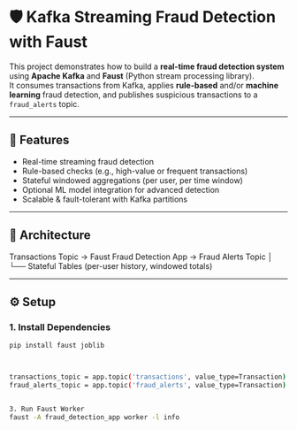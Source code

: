 # 🛡️ Kafka Streaming Fraud Detection with Faust

This project demonstrates how to build a **real-time fraud detection system** using **Apache Kafka** and **Faust** (Python stream processing library).  
It consumes transactions from Kafka, applies **rule-based** and/or **machine learning** fraud detection, and publishes suspicious transactions to a `fraud_alerts` topic.

---

## 🚀 Features
- Real-time streaming fraud detection
- Rule-based checks (e.g., high-value or frequent transactions)
- Stateful windowed aggregations (per user, per time window)
- Optional ML model integration for advanced detection
- Scalable & fault-tolerant with Kafka partitions

---

## 📂 Architecture

Transactions Topic → Faust Fraud Detection App → Fraud Alerts Topic
│
└── Stateful Tables (per-user history, windowed totals)


---

## ⚙️ Setup

### 1. Install Dependencies
```bash
pip install faust joblib



transactions_topic = app.topic('transactions', value_type=Transaction)
fraud_alerts_topic = app.topic('fraud_alerts', value_type=Transaction)


3. Run Faust Worker
faust -A fraud_detection_app worker -l info
